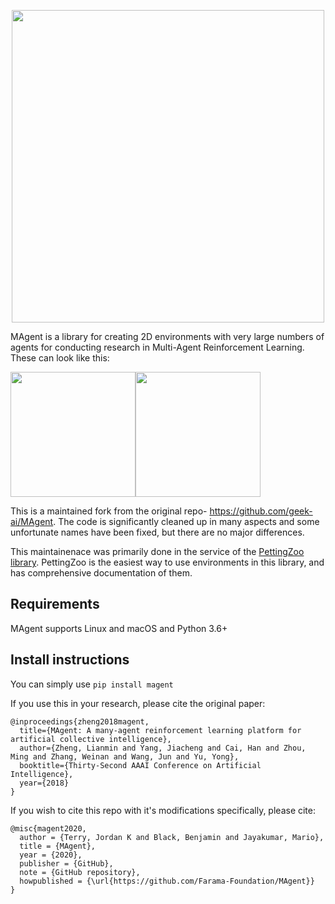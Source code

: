 <p align="center">
    <img src="https://raw.githubusercontent.com/Farama-Foundation/MAgent2/main/MAgent2-text.png" width="500px"/>
</p>

MAgent is a library for creating 2D environments with very large numbers of agents for conducting research in Multi-Agent Reinforcement Learning. These can look like this:

<img src="magent-graph-1.gif" width="200"><img src="magent-graph-2.gif" width="200">

This is a maintained fork from the original repo- https://github.com/geek-ai/MAgent. The code is significantly cleaned up in many aspects and some unfortunate names have been fixed, but there are no major differences.

This maintainenace was primarily done in the service of the [PettingZoo library](https://github.com/Farama-Foundation/PettingZoo). PettingZoo is the easiest way to use environments in this library, and has comprehensive documentation of them.

## Requirements
MAgent supports Linux and macOS and Python 3.6+


## Install instructions
You can simply use `pip install magent`


If you use this in your research, please cite the original paper:

```
@inproceedings{zheng2018magent,
  title={MAgent: A many-agent reinforcement learning platform for artificial collective intelligence},
  author={Zheng, Lianmin and Yang, Jiacheng and Cai, Han and Zhou, Ming and Zhang, Weinan and Wang, Jun and Yu, Yong},
  booktitle={Thirty-Second AAAI Conference on Artificial Intelligence},
  year={2018}
}
```

If you wish to cite this repo with it's modifications specifically, please cite:

```
@misc{magent2020,
  author = {Terry, Jordan K and Black, Benjamin and Jayakumar, Mario},
  title = {MAgent},
  year = {2020},
  publisher = {GitHub},
  note = {GitHub repository},
  howpublished = {\url{https://github.com/Farama-Foundation/MAgent}}
}
```
